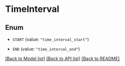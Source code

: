 # TimeInterval

## Enum


* `START` (value: `"time_interval_start"`)

* `END` (value: `"time_interval_end"`)


[[Back to Model list]](../README.md#documentation-for-models) [[Back to API list]](../README.md#documentation-for-api-endpoints) [[Back to README]](../README.md)


